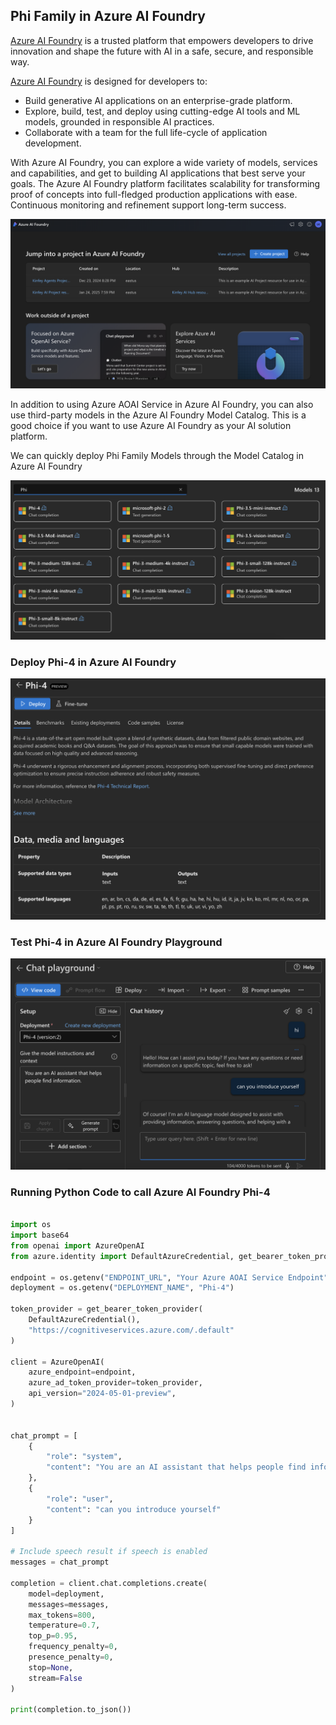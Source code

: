 ## Phi Family in Azure AI Foundry

[Azure AI Foundry](https://ai.azure.com) is a trusted platform that empowers developers to drive innovation and shape the future with AI in a safe, secure, and responsible way.



[Azure AI Foundry](https://ai.azure.com) is designed for developers to:

- Build generative AI applications on an enterprise-grade platform.
- Explore, build, test, and deploy using cutting-edge AI tools and ML models, grounded in responsible AI practices.
- Collaborate with a team for the full life-cycle of application development.

With Azure AI Foundry, you can explore a wide variety of models, services and capabilities, and get to building AI applications that best serve your goals. The Azure AI Foundry platform facilitates scalability for transforming proof of concepts into full-fledged production applications with ease. Continuous monitoring and refinement support long-term success.

![portal](../../../imgs/01/02/03/AIFoundryPorral.png)

In addition to using Azure AOAI Service in Azure AI Foundry, you can also use third-party models in the Azure AI Foundry Model Catalog. This is a good choice if you want to use Azure AI Foundry as your AI solution platform.

We can quickly deploy Phi Family Models through the Model Catalog in Azure AI Foundry

![ModelCatalog](../../../imgs/01/02/03/AIFoundryModelCatalog.png)

### **Deploy Phi-4 in Azure AI Foundry**


![Phi4](../../../imgs/01/02/03/AIFoundryPhi4.png)

### **Test Phi-4 in Azure AI Foundry Playground**

![Playground](../../../imgs/01/02/03/AIFoundryPlayground.png)

### **Running Python Code to call Azure AI Foundry Phi-4**


```python

import os  
import base64
from openai import AzureOpenAI  
from azure.identity import DefaultAzureCredential, get_bearer_token_provider  
        
endpoint = os.getenv("ENDPOINT_URL", "Your Azure AOAI Service Endpoint")  
deployment = os.getenv("DEPLOYMENT_NAME", "Phi-4")  
      
token_provider = get_bearer_token_provider(  
    DefaultAzureCredential(),  
    "https://cognitiveservices.azure.com/.default"  
)  
  
client = AzureOpenAI(  
    azure_endpoint=endpoint,  
    azure_ad_token_provider=token_provider,  
    api_version="2024-05-01-preview",  
)  
  

chat_prompt = [
    {
        "role": "system",
        "content": "You are an AI assistant that helps people find information."
    },
    {
        "role": "user",
        "content": "can you introduce yourself"
    }
] 
    
# Include speech result if speech is enabled  
messages = chat_prompt 

completion = client.chat.completions.create(  
    model=deployment,  
    messages=messages,
    max_tokens=800,  
    temperature=0.7,  
    top_p=0.95,  
    frequency_penalty=0,  
    presence_penalty=0,
    stop=None,  
    stream=False  
)  
  
print(completion.to_json())  

```


